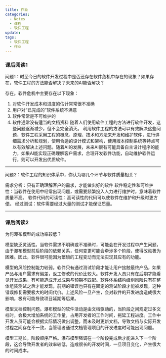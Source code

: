 ```yaml
---
title: 作业
categories:
  - Notes
  - 课程
  - 软件工程
update: 
tags:
  - 软件工程
  - 作业
---
```

### 课后阅读1
问题1：时至今日的软件开发过程中是否还存在软件危机中存在的现象？如果存在，软件工程的方法能否解决？未来的AI能否解决？

存在。软件危机中主要存在以下现象：
1. 对软件开发成本和进度的估计常常很不准确
2. 用户对“已完成的”软件系统不满意
3. 软件常常是不可维护的
4. 软件通常没有适当的文档资料
随着人们使用软件工程的方法进行软件开发，这些问题逐渐减少，但不会完全消灭。
利用软件工程的方法可以有效解决这些问题，软件工程采用工程的概念、原理、技术和方法来开发和维护软件，进行详细需求分析和规划，使用合适的设计模式和架构，使用版本控制系统等特点可以有效解决上述问题。随着AI的发展，未来AI很有可能具备自主设计程序的能力，如果AI能实现正确理解客户需求，合理开发软件功能，自动维护软件运行，则可以开发出优质软件。


---


问题2：软件工程的知识体系中，你认为哪几个环节与软件质量相关？

需求分析：只有正确理解客户的需求，才能做出好的软件
软件稳定性和可维护性：当软件在使用中经常出现问题，或需要频繁投入人力进行维护时，意味着软件质量不高。
软件代码的可读性：高可读性的代码可以使软件在维护和升级时更方便。
经过测试：软件需要经过大量的测试才能保证质量。

---

### 课后阅读2
为何瀑布模型的成功率较低？

模型缺乏灵活性。当软件需求不明确或不准确时，可能会在开发过程中产生问题，由于瀑布模型前后阶段的依赖关系，任何变更可能会牵涉多个阶段，使得改动极为困难。因此，软件很可能因为繁琐的工程变动而无法实现其应有的功能。

模型的风险控制能力较弱。软件只有通过测试阶段才能让用户接触最终产品，如果产品与用户需求有偏差，返工修改的代价比较大。软件开发人员只有在后期才能看见开发成果，有可能造成开发成果与预期不匹配。软件体系结构级别风险只有在整体组装测试之后才能发现，前期的错误也只有在固定的测试阶段才能被发现，这种错误修复需要极大的时间代价。上述风险一旦产生，会对软件的开发进度造成很大影响，极有可能导致项目延期等后果。

模型文档控制问题。瀑布模型的软件活动是由文档驱动的，当阶段之间规定过多文档时，会极大增加系统的工作量，占用开发者的工作时间，拖延工程进度。工作中开发人员可能会根据实际情况做出调整，而未及时更新文档，导致文档与实际开发过程之间存在不一致，当管理者通过文档管理项目的开发进度时可能出现问题。

模型工期长，阶段顺序严格。瀑布模型强调在一个阶段完成后才能进入下一个阶段，这会导致开发者的效率较低，造成很长的开发时间，一旦项目变化，产生很大的时间成本。

